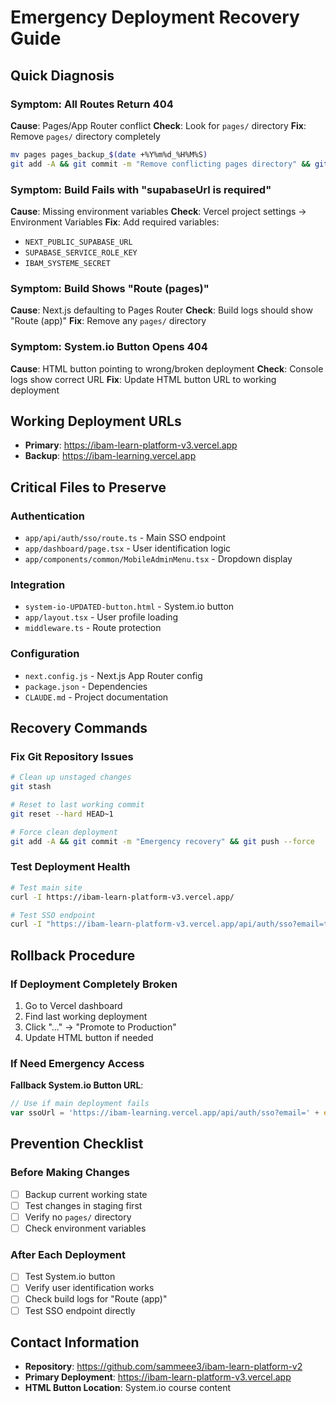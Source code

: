 # Emergency Deployment Recovery Guide

## Quick Diagnosis

### Symptom: All Routes Return 404
**Cause**: Pages/App Router conflict
**Check**: Look for `pages/` directory
**Fix**: Remove `pages/` directory completely
```bash
mv pages pages_backup_$(date +%Y%m%d_%H%M%S)
git add -A && git commit -m "Remove conflicting pages directory" && git push
```

### Symptom: Build Fails with "supabaseUrl is required"
**Cause**: Missing environment variables
**Check**: Vercel project settings → Environment Variables
**Fix**: Add required variables:
- `NEXT_PUBLIC_SUPABASE_URL`
- `SUPABASE_SERVICE_ROLE_KEY`
- `IBAM_SYSTEME_SECRET`

### Symptom: Build Shows "Route (pages)"
**Cause**: Next.js defaulting to Pages Router
**Check**: Build logs should show "Route (app)"
**Fix**: Remove any `pages/` directory

### Symptom: System.io Button Opens 404
**Cause**: HTML button pointing to wrong/broken deployment
**Check**: Console logs show correct URL
**Fix**: Update HTML button URL to working deployment

## Working Deployment URLs
- **Primary**: https://ibam-learn-platform-v3.vercel.app
- **Backup**: https://ibam-learning.vercel.app

## Critical Files to Preserve

### Authentication
- `app/api/auth/sso/route.ts` - Main SSO endpoint
- `app/dashboard/page.tsx` - User identification logic
- `app/components/common/MobileAdminMenu.tsx` - Dropdown display

### Integration
- `system-io-UPDATED-button.html` - System.io button
- `app/layout.tsx` - User profile loading
- `middleware.ts` - Route protection

### Configuration
- `next.config.js` - Next.js App Router config
- `package.json` - Dependencies
- `CLAUDE.md` - Project documentation

## Recovery Commands

### Fix Git Repository Issues
```bash
# Clean up unstaged changes
git stash

# Reset to last working commit
git reset --hard HEAD~1

# Force clean deployment
git add -A && git commit -m "Emergency recovery" && git push --force
```

### Test Deployment Health
```bash
# Test main site
curl -I https://ibam-learn-platform-v3.vercel.app/

# Test SSO endpoint
curl -I "https://ibam-learn-platform-v3.vercel.app/api/auth/sso?email=test@example.com&token=ibam-systeme-secret-2025"
```

## Rollback Procedure

### If Deployment Completely Broken
1. Go to Vercel dashboard
2. Find last working deployment
3. Click "..." → "Promote to Production"
4. Update HTML button if needed

### If Need Emergency Access
**Fallback System.io Button URL**:
```javascript
// Use if main deployment fails
var ssoUrl = 'https://ibam-learning.vercel.app/api/auth/sso?email=' + encodeURIComponent(userEmail) + '&token=ibam-systeme-secret-2025';
```

## Prevention Checklist

### Before Making Changes
- [ ] Backup current working state
- [ ] Test changes in staging first
- [ ] Verify no `pages/` directory
- [ ] Check environment variables

### After Each Deployment
- [ ] Test System.io button
- [ ] Verify user identification works
- [ ] Check build logs for "Route (app)"
- [ ] Test SSO endpoint directly

## Contact Information
- **Repository**: https://github.com/sammeee3/ibam-learn-platform-v2
- **Primary Deployment**: https://ibam-learn-platform-v3.vercel.app
- **HTML Button Location**: System.io course content